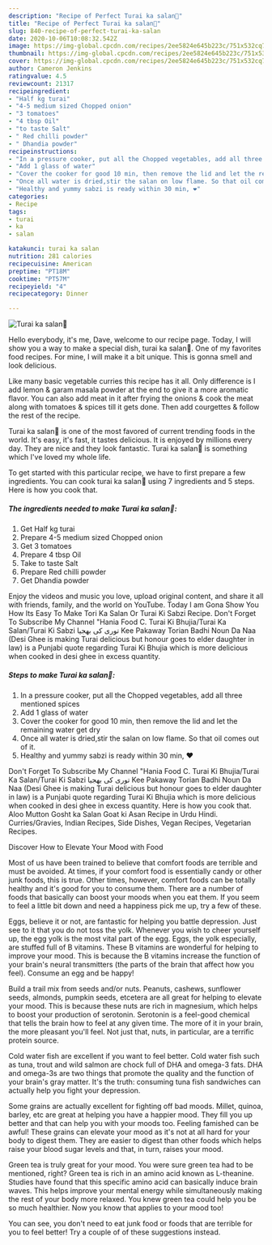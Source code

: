 ```yaml
---
description: "Recipe of Perfect Turai ka salan💙"
title: "Recipe of Perfect Turai ka salan💙"
slug: 840-recipe-of-perfect-turai-ka-salan
date: 2020-10-06T10:08:32.542Z
image: https://img-global.cpcdn.com/recipes/2ee5824e645b223c/751x532cq70/turai-ka-salan💙-recipe-main-photo.jpg
thumbnail: https://img-global.cpcdn.com/recipes/2ee5824e645b223c/751x532cq70/turai-ka-salan💙-recipe-main-photo.jpg
cover: https://img-global.cpcdn.com/recipes/2ee5824e645b223c/751x532cq70/turai-ka-salan💙-recipe-main-photo.jpg
author: Cameron Jenkins
ratingvalue: 4.5
reviewcount: 21317
recipeingredient:
- "Half kg turai"
- "4-5 medium sized Chopped onion"
- "3 tomatoes"
- "4 tbsp Oil"
- "to taste Salt"
- " Red chilli powder"
- " Dhandia powder"
recipeinstructions:
- "In a pressure cooker, put all the Chopped vegetables, add all three mentioned spices"
- "Add 1 glass of water"
- "Cover the cooker for good 10 min, then remove the lid and let the remaining water get dry"
- "Once all water is dried,stir the salan on low flame. So that oil comes out of it."
- "Healthy and yummy sabzi is ready within 30 min, ❤️"
categories:
- Recipe
tags:
- turai
- ka
- salan

katakunci: turai ka salan 
nutrition: 281 calories
recipecuisine: American
preptime: "PT18M"
cooktime: "PT57M"
recipeyield: "4"
recipecategory: Dinner

---
```



![Turai ka salan💙](https://img-global.cpcdn.com/recipes/2ee5824e645b223c/751x532cq70/turai-ka-salan💙-recipe-main-photo.jpg)

Hello everybody, it's me, Dave, welcome to our recipe page. Today, I will show you a way to make a special dish, turai ka salan💙. One of my favorites food recipes. For mine, I will make it a bit unique. This is gonna smell and look delicious.

Like many basic vegetable curries this recipe has it all. Only difference is I add lemon &amp; garam masala powder at the end to give it a more aromatic flavor. You can also add meat in it after frying the onions &amp; cook the meat along with tomatoes &amp; spices till it gets done. Then add courgettes &amp; follow the rest of the recipe.

Turai ka salan💙 is one of the most favored of current trending foods in the world. It's easy, it's fast, it tastes delicious. It is enjoyed by millions every day. They are nice and they look fantastic. Turai ka salan💙 is something which I've loved my whole life.


To get started with this particular recipe, we have to first prepare a few ingredients. You can cook turai ka salan💙 using 7 ingredients and 5 steps. Here is how you cook that.

<!--inarticleads1-->

##### The ingredients needed to make Turai ka salan💙:

1. Get Half kg turai
1. Prepare 4-5 medium sized Chopped onion
1. Get 3 tomatoes
1. Prepare 4 tbsp Oil
1. Take to taste Salt
1. Prepare  Red chilli powder
1. Get  Dhandia powder


Enjoy the videos and music you love, upload original content, and share it all with friends, family, and the world on YouTube. Today I am Gona Show You How Its Easy To Make Tori Ka Salan Or Turai Ki Sabzi Recipe. Don&#39;t Forget To Subscribe My Channel &#34;Hania Food C. Turai Ki Bhujia/Turai Ka Salan/Turai Ki Sabzi توری کی بھجیا Kee Pakaway Torian Badhi Noun Da Naa (Desi Ghee is making Turai delicious but honour goes to elder daughter in law) is a Punjabi quote regarding Turai Ki Bhujia which is more delicious when cooked in desi ghee in excess quantity. 

<!--inarticleads2-->

##### Steps to make Turai ka salan💙:

1. In a pressure cooker, put all the Chopped vegetables, add all three mentioned spices
1. Add 1 glass of water
1. Cover the cooker for good 10 min, then remove the lid and let the remaining water get dry
1. Once all water is dried,stir the salan on low flame. So that oil comes out of it.
1. Healthy and yummy sabzi is ready within 30 min, ❤️


Don&#39;t Forget To Subscribe My Channel &#34;Hania Food C. Turai Ki Bhujia/Turai Ka Salan/Turai Ki Sabzi توری کی بھجیا Kee Pakaway Torian Badhi Noun Da Naa (Desi Ghee is making Turai delicious but honour goes to elder daughter in law) is a Punjabi quote regarding Turai Ki Bhujia which is more delicious when cooked in desi ghee in excess quantity. Here is how you cook that. Aloo Mutton Gosht ka Salan Goat ki Asan Recipe in Urdu Hindi. Curries/Gravies, Indian Recipes, Side Dishes, Vegan Recipes, Vegetarian Recipes. 

Discover How to Elevate Your Mood with Food


Most of us have been trained to believe that comfort foods are terrible and must be avoided. At times, if your comfort food is essentially candy or other junk foods, this is true. Other times, however, comfort foods can be totally healthy and it's good for you to consume them. There are a number of foods that basically can boost your moods when you eat them. If you seem to feel a little bit down and need a happiness pick me up, try a few of these.

Eggs, believe it or not, are fantastic for helping you battle depression. Just see to it that you do not toss the yolk. Whenever you wish to cheer yourself up, the egg yolk is the most vital part of the egg. Eggs, the yolk especially, are stuffed full of B vitamins. These B vitamins are wonderful for helping to improve your mood. This is because the B vitamins increase the function of your brain's neural transmitters (the parts of the brain that affect how you feel). Consume an egg and be happy!

Build a trail mix from seeds and/or nuts. Peanuts, cashews, sunflower seeds, almonds, pumpkin seeds, etcetera are all great for helping to elevate your mood. This is because these nuts are rich in magnesium, which helps to boost your production of serotonin. Serotonin is a feel-good chemical that tells the brain how to feel at any given time. The more of it in your brain, the more pleasant you'll feel. Not just that, nuts, in particular, are a terrific protein source.

Cold water fish are excellent if you want to feel better. Cold water fish such as tuna, trout and wild salmon are chock full of DHA and omega-3 fats. DHA and omega-3s are two things that promote the quality and the function of your brain's gray matter. It's the truth: consuming tuna fish sandwiches can actually help you fight your depression. 

Some grains are actually excellent for fighting off bad moods. Millet, quinoa, barley, etc are great at helping you have a happier mood. They fill you up better and that can help you with your moods too. Feeling famished can be awful! These grains can elevate your mood as it's not at all hard for your body to digest them. They are easier to digest than other foods which helps raise your blood sugar levels and that, in turn, raises your mood.

Green tea is truly great for your mood. You were sure green tea had to be mentioned, right? Green tea is rich in an amino acid known as L-theanine. Studies have found that this specific amino acid can basically induce brain waves. This helps improve your mental energy while simultaneously making the rest of your body more relaxed. You knew green tea could help you be so much healthier. Now you know that applies to your mood too!

You can see, you don't need to eat junk food or foods that are terrible for you to feel better! Try  a  couple of  of  these  suggestions  instead.

